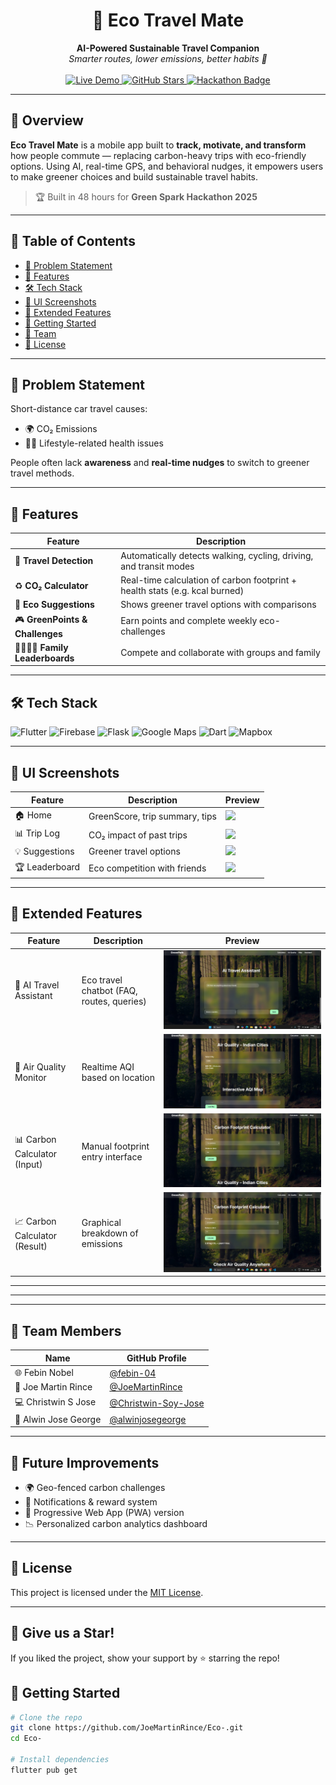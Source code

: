 <h1 align="center">🌿 Eco Travel Mate</h1>
<p align="center">
  <b>AI-Powered Sustainable Travel Companion</b><br/>
  <em>Smarter routes, lower emissions, better habits 💚</em><br/><br/>
  
  <a href="https://alwinjosegeorge.github.io/Eco-Travel-Mate/">
    <img src="https://img.shields.io/badge/🚀 Live Demo-green?style=for-the-badge&logo=google-chrome" alt="Live Demo"/>
  </a>
  <a href="https://github.com/alwinjosegeorge/Eco-Travel-Mate">
    <img src="https://img.shields.io/github/stars/alwinjosegeorge/Eco-Travel-Mate?style=for-the-badge&logo=github" alt="GitHub Stars"/>
  </a>
  <a href="#">
    <img src="https://img.shields.io/badge/🏁 Hackathon-Green%20Spark%202025-orange?style=for-the-badge" alt="Hackathon Badge"/>
  </a>
</p>

---

## 🚀 Overview

**Eco Travel Mate** is a mobile app built to **track, motivate, and transform** how people commute — replacing carbon-heavy trips with eco-friendly options. Using AI, real-time GPS, and behavioral nudges, it empowers users to make greener choices and build sustainable travel habits.

> 🏆 Built in 48 hours for **Green Spark Hackathon 2025**

---

## 🧭 Table of Contents
- [🎯 Problem Statement](#-problem-statement)
- [🌱 Features](#-features)
- [🛠️ Tech Stack](#️-tech-stack)
- [📱 UI Screenshots](#-ui-screenshots)
- [📸 Extended Features](#-extended-features)
- [🧪 Getting Started](#-getting-started)
- [👥 Team](#-team)
- [📘 License](#-license)

---

## 🎯 Problem Statement

Short-distance car travel causes:
- 🌍 CO₂ Emissions  
- 🧍‍♂️ Lifestyle-related health issues

People often lack **awareness** and **real-time nudges** to switch to greener travel methods.

---

## 🌱 Features

| Feature                         | Description                                                                 |
|----------------------------------|-----------------------------------------------------------------------------|
| 🚶 **Travel Detection**          | Automatically detects walking, cycling, driving, and transit modes          |
| ♻️ **CO₂ Calculator**           | Real-time calculation of carbon footprint + health stats (e.g. kcal burned) |
| 🌿 **Eco Suggestions**          | Shows greener travel options with comparisons                               |
| 🎮 **GreenPoints & Challenges** | Earn points and complete weekly eco-challenges                              |
| 👨‍👩‍👧‍👦 **Family Leaderboards** | Compete and collaborate with groups and family                              |

---

## 🛠️ Tech Stack

![Flutter](https://img.shields.io/badge/Flutter-02569B?style=flat&logo=flutter&logoColor=white)
![Firebase](https://img.shields.io/badge/Firebase-ffca28?style=flat&logo=firebase&logoColor=black)
![Flask](https://img.shields.io/badge/Flask-000?style=flat&logo=flask)
![Google Maps](https://img.shields.io/badge/Maps-Google-blue?style=flat&logo=googlemaps)
![Dart](https://img.shields.io/badge/Dart-0175C2?style=flat&logo=dart)
![Mapbox](https://img.shields.io/badge/Mapbox-000000?style=flat&logo=mapbox)

---

## 📱 UI Screenshots

| Feature         | Description                      | Preview                                 |
|----------------|----------------------------------|------------------------------------------|
| 🏠 Home         | GreenScore, trip summary, tips   | ![](Photos/home_screen.png)             |
| 📊 Trip Log     | CO₂ impact of past trips         | ![](Photos/trip_log.png)                |
| 💡 Suggestions  | Greener travel options           | ![](Photos/suggestion.png)              |
| 🏆 Leaderboard  | Eco competition with friends     | ![](Photos/leaderboard.png)             |

---

## 📸 Extended Features

| Feature                     | Description                                           | Preview                                     |
|-----------------------------|-------------------------------------------------------|---------------------------------------------|
| 🤖 AI Travel Assistant       | Eco travel chatbot (FAQ, routes, queries)            | ![](Photos/ai_assistant.jpeg)               |
| 💨 Air Quality Monitor       | Realtime AQI based on location                       | ![](Photos/air_quality.jpeg)                |
| 📊 Carbon Calculator (Input) | Manual footprint entry interface                     | ![](Photos/carbon_input.jpeg)               |
| 📈 Carbon Calculator (Result)| Graphical breakdown of emissions                     | ![](Photos/carbon_result.jpeg)              |

---

---


---

## 👥 Team Members

| Name                  | GitHub Profile                                      |
|-----------------------|-----------------------------------------------------|
| 🌐 Febin Nobel        | [@febin-04](https://github.com/febin-04)                |
| 🧠 Joe Martin Rince   | [@JoeMartinRince](https://github.com/JoeMartinRince)    |
| 💻 Christwin S Jose   | [@Christwin-Soy-Jose](https://github.com/Christwin-Soy-Jose) |
| 🎯 Alwin Jose George  | [@alwinjosegeorge](https://github.com/alwinjosegeorge)  |

---

## 🚧 Future Improvements

- 🌍 Geo-fenced carbon challenges
- 🔔 Notifications & reward system
- 📲 Progressive Web App (PWA) version
- 📉 Personalized carbon analytics dashboard

---

## 📜 License

This project is licensed under the [MIT License](LICENSE).

---

## 🌟 Give us a Star!

If you liked the project, show your support by ⭐ starring the repo!


## 🧪 Getting Started

```bash
# Clone the repo
git clone https://github.com/JoeMartinRince/Eco-.git
cd Eco-

# Install dependencies
flutter pub get
